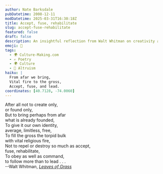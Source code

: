```yaml
---
author: Nate Barksdale
pubDatetime: 2008-12-11
modDatetime: 2025-03-31T16:30:18Z
title: Accept, fuse, rehabilitate
slug: accept-fuse-rehabilitate
featured: false
draft: false
description: An insightful reflection from Walt Whitman on creativity and identity.
emoji: 🔄
tags:
  - 🌍 Culture-Making.com
  - ✍️ Poetry
  - 🌍 Culture
  - 🤝 Altruism
haiku: |
  From afar we bring,  
  Vital fire to the gross,  
  Accept, fuse, and lead.
coordinates: [40.7128, -74.0060]
---
```


After all not to create only,  
 or found only,  
But to bring perhaps from afar  
what is already founded,  
To give it our own identity,  
average, limitless, free,  
To fill the gross the torpid bulk  
with vital religious fire,  
Not to repel or destroy so much as accept,  
fuse, rehabilitate,  
To obey as well as command,  
to follow more than to lead . . .  
--Walt Whitman, [_Leaves of Grass_](http://books.google.com/books?id=TmESAAAAYAAJ&printsec=frontcover&dq=inauthor:whitman&ei=zIFBSfzPC4q6kwT00ezRDg#PPA238,M1)
